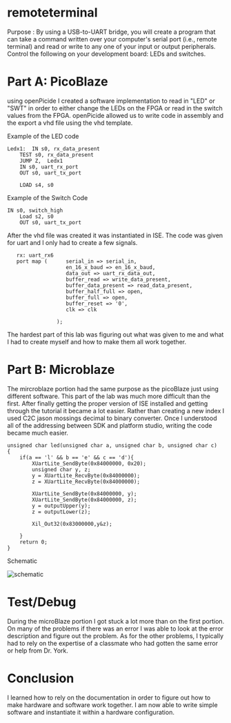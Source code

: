 remoteterminal
==============

Purpose :  By using a USB-to-UART bridge, you will create a program that can take a command written over your computer's 
serial port (i.e., remote terminal) and read or write to any one of your input or output peripherals. Control the following
on your development board: LEDs and switches.



Part A: PicoBlaze
====================

using openPicide I created a software implementation to read in "LED" or "SWT" in order to either change the LEDs on the
FPGA or read in the switch values from the FPGA. openPicide allowed us to write code in assembly and the export a vhd file
using the vhd template.

Example of the LED code

```
Ledx1:  IN s0, rx_data_present
	TEST s0, rx_data_present
	JUMP Z,  Ledx1
	IN s0, uart_rx_port
	OUT s0, uart_tx_port	

	LOAD s4, s0
```

Example of the Switch Code

```
IN s0, switch_high
	Load s2, s0
	OUT s0, uart_tx_port
```


After the vhd file was created it was instantiated in ISE. The code was given for uart and I only had to create a few signals.

```
   rx: uart_rx6 
   port map (      serial_in => serial_in,
                   en_16_x_baud => en_16_x_baud,
                   data_out => uart_rx_data_out,
                   buffer_read => write_data_present,
                   buffer_data_present => read_data_present,
                   buffer_half_full => open,
                   buffer_full => open,
                   buffer_reset => '0',              
                   clk => clk

				);
```

The hardest part of this lab was figuring out what was given to me and what I had to create myself and how to make them all work together.


Part B: Microblaze
===================


The mircroblaze portion had the same purpose as the picoBlaze just using different software. This part of the lab was much more difficult than the first. After finally getting the proper version of ISE installed and getting through the tutorial it became a lot easier. Rather than creating a new index I used C2C jason mossings decimal to binary converter. Once I understood all of the addressing between SDK and platform studio, writing the code became much easier. 


```
unsigned char led(unsigned char a, unsigned char b, unsigned char c)
{
	if(a == 'l' && b == 'e' && c == 'd'){
		XUartLite_SendByte(0x84000000, 0x20);
		unsigned char y, z;
		y = XUartLite_RecvByte(0x84000000);
		z = XUartLite_RecvByte(0x84000000);

		XUartLite_SendByte(0x84000000, y);
		XUartLite_SendByte(0x84000000, z);
		y = outputUpper(y);
		z = outputLower(z);

		Xil_Out32(0x83000000,y&z);

	}
	return 0;
}

```

Schematic

![schematic](picture.jpg)



Test/Debug
===========

During the microBlaze portion I got stuck a lot more than on the first portion. On many of the problems if there was an error I was able to look at the error description and figure out the problem. As for the other problems, I typically had to rely on the expertise of a classmate who had gotten the same error or help from Dr. York.

Conclusion
=============

I learned how to rely on the documentation in order to figure out how to make hardware and software work together. I am now able to write simple software and instantiate it within a hardware configuration.
